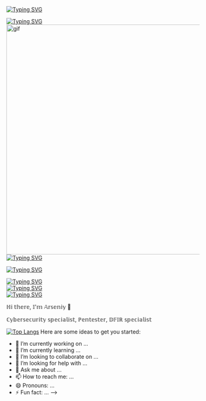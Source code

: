<a href="https://git.io/typing-svg"><img src="https://readme-typing-svg.herokuapp.com?font=Fira+Code&duration=10000&pause=100&color=8D1FF7&background=FF1EFD00&multiline=true&width=435&lines=%E2%84%8D%F0%9D%95%9A+%F0%9D%95%A5%F0%9D%95%99%F0%9D%95%96%F0%9D%95%A3%F0%9D%95%96%2C" alt="Typing SVG" /></a>
<p></p>
<a href="https://git.io/typing-svg"><img src="https://readme-typing-svg.herokuapp.com?font=Fira+Code&pause=100&color=8D1FF7&background=FF1EFD00&multiline=true&width=435&lines=%F0%9D%95%80'%F0%9D%95%9E+%F0%9D%94%B8%F0%9D%95%A3%F0%9D%95%A4%F0%9D%95%96%F0%9D%95%9F%F0%9D%95%9A%F0%9D%95%AA+%E2%84%99%F0%9D%95%A0%F0%9D%95%93%F0%9D%95%9D%F0%9D%95%92%F0%9D%95%98%F0%9D%95%A6%F0%9D%95%96%F0%9D%95%A7" alt="Typing SVG" /></a>

 
<img src="https://user-images.githubusercontent.com/74038190/225813708-98b745f2-7d22-48cf-9150-083f1b00d6c9.gif" align="right" alt="gif" width="600">

[![Typing SVG](https://readme-typing-svg.herokuapp.com?font=Fira+Code&duration=1&color=8D1FF7&background=FF1EFD00&multiline=true&repeat=false&width=435&lines=-+%E2%84%99%F0%9D%95%96%F0%9D%95%9F%F0%9D%95%A5%F0%9D%95%96%F0%9D%95%A4%F0%9D%95%A5%F0%9D%95%96%F0%9D%95%A3)](https://git.io/typing-svg)

<a href="https://git.io/typing-svg"><img src="https://readme-typing-svg.herokuapp.com?        font=Fira+Code&duration=1&color=8D1FF7&background=FF1EFD00&multiline=true&repeat=false&width=435&lines=%F0%9D%95%8E%E2%84%8D%F0%9D%95%86%F0%9D%94%B8%F0%9D%95%84%F0%9D%95%80" alt="Typing SVG" /></a>
    <div align="left">
        <a href="https://git.io/typing-svg"><img src="https://readme-typing-svg.herokuapp.com?font=Fira+Code&duration=1&color=8D1FF7&background=FF1EFD00&multiline=true&repeat=false&width=435&lines=-+%E2%84%99%F0%9D%95%96%F0%9D%95%9F%F0%9D%95%A5%F0%9D%95%96%F0%9D%95%A4%F0%9D%95%A5%F0%9D%95%96%F0%9D%95%A3" alt="Typing SVG" /></a>
    </div>
    <div align="left">
        <a href="https://git.io/typing-svg"><img src="https://readme-typing-svg.herokuapp.com?font=Fira+Code&duration=1&color=8D1FF7&background=FF1EFD00&multiline=true&repeat=false&width=435&lines=-+%F0%9D%94%BB%F0%9D%94%BD%F0%9D%95%80%E2%84%9D+%F0%9D%95%A4%F0%9D%95%A1%F0%9D%95%96%F0%9D%95%94%F0%9D%95%9A%F0%9D%95%92%F0%9D%95%9D%F0%9D%95%9A%F0%9D%95%A4%F0%9D%95%A5" alt="Typing SVG" /></a>
    </div>
    <div align="left">
        <a href="https://git.io/typing-svg"><img src="https://readme-typing-svg.herokuapp.com?font=Fira+Code&duration=1&color=8D1FF7&background=FF1EFD00&multiline=true&repeat=false&width=435&lines=-+%E2%84%99%F0%9D%95%AA%F0%9D%95%A5%F0%9D%95%99%F0%9D%95%A0%F0%9D%95%9F+%F0%9D%95%96%F0%9D%95%9F%F0%9D%95%9B%F0%9D%95%A0%F0%9D%95%AA%F0%9D%95%96%F0%9D%95%A3" alt="Typing SVG" /></a>
    </div>
</div>
<p>ℍ𝕚 𝕥𝕙𝕖𝕣𝕖, 𝕀'𝕞 𝔸𝕣𝕤𝕖𝕟𝕚𝕪 👋</p>
<p>ℂ𝕪𝕓𝕖𝕣𝕤𝕖𝕔𝕦𝕣𝕚𝕥𝕪 𝕤𝕡𝕖𝕔𝕚𝕒𝕝𝕚𝕤𝕥, ℙ𝕖𝕟𝕥𝕖𝕤𝕥𝕖𝕣, 𝔻𝔽𝕀ℝ 𝕤𝕡𝕖𝕔𝕚𝕒𝕝𝕚𝕤𝕥</p
<!--
**poblaguev-tot/poblaguev-tot** is a ✨ _special_ ✨ repository because its `README.md` (this file) appears on your GitHub profile.

[![Top Langs](https://github-readme-stats.vercel.app/api/top-langs/?username=anuraghazra)](https://github.com/anuraghazra/github-readme-stats)
Here are some ideas to get you started:

- 🔭 I’m currently working on ...
- 🌱 I’m currently learning ...
- 👯 I’m looking to collaborate on ...
- 🤔 I’m looking for help with ...
- 💬 Ask me about ...
- 📫 How to reach me: ...
- 😄 Pronouns: ...
- ⚡ Fun fact: ...
-->
